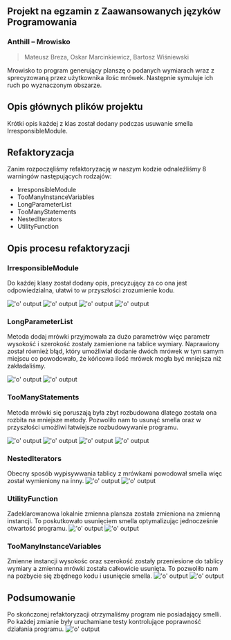 
## Projekt na egzamin z Zaawansowanych języków Programowania
### Anthill – Mrowisko
> Mateusz Breza, Oskar Marcinkiewicz, Bartosz Wiśniewski

Mrowisko to program generujący planszę o podanych wymiarach wraz z sprecyzowaną przez użytkownika ilośc mrówek. Następnie symuluje ich ruch po wyznaczonym obszarze.


## Opis głównych plików projektu

Krótki opis każdej z klas został dodany podczas usuwanie smella IrresponsibleModule.

## Refaktoryzacja

Zanim rozpoczęliśmy refaktoryzację w naszym kodzie odnaleźliśmy 8 warningów następujących rodzajów:
- IrresponsibleModule
- TooManyInstanceVariables
- LongParameterList
- TooManyStatements
- NestedIterators
- UtilityFunction




## Opis procesu refaktoryzacji

### IrresponsibleModule

Do każdej klasy został dodany opis, precyzujący za co ona jest odpowiedzialna, ułatwi to w przyszłości zrozumienie kodu.

!['o' output](https://i.imgur.com/m1eYaEZ.png)
!['o' output](https://i.imgur.com/cQ0UTrD.png)
!['o' output](https://i.imgur.com/6bKRrl4.png)
!['o' output](https://i.imgur.com/qW5GEPh.png)

### LongParameterList

Metoda dodaj mrówki przyjmowała za dużo parametrów więc parametr wysokość i szerokość zostały zamienione na tablice wymiary.
Naprawiony został również błąd, który umożliwiał dodanie dwóch mrówek w tym samym miejscu co powodowało, że kóńcowa ilość mrówek mogła być mniejsza niż zakładaliśmy.

!['o' output](https://i.imgur.com/AtD5Jhg.png)
!['o' output](https://i.imgur.com/XBym7nV.png)


### TooManyStatements

Metoda mrówki się poruszają była zbyt rozbudowana dlatego została ona rozbita na mniejsze metody. Pozwoliło nam to usunąć smella oraz w przyszłości umożliwi łatwiejsze rozbudowywanie programu.

!['o' output](https://i.imgur.com/aJO9x78.png)
!['o' output](https://i.imgur.com/yJvETmE.png)
!['o' output](https://i.imgur.com/N9u2YrS.png)
!['o' output](https://i.imgur.com/t3iF9Ao.png)


### NestedIterators

Obecny sposób wypisywwania tablicy z mrówkami powodował smella więc został wymieniony na inny.
!['o' output](https://i.imgur.com/nQ4a9Ze.png)
!['o' output](https://i.imgur.com/tV9dgdS.png)
### UtilityFunction

Zadeklarowanowa lokalnie zmienna plansza została zmieniona na zmienną instancji. To poskutkowało usunięciem smella optymalizując jednocześnie otwartość programu.
!['o' output](https://i.imgur.com/nUDBCYF.png)
!['o' output](https://i.imgur.com/XohrsVE.png)

### TooManyInstanceVariables

Zmienne instancji wysokośc oraz szerokość zostały przeniesione do tablicy wymiary a zmienna mrówki została całkowicie usunięta. To pozwoliło nam na pozbycie się zbędnego kodu i usunięcie smella. 
!['o' output](https://i.imgur.com/pghsX4k.png)
!['o' output](https://i.imgur.com/eNeoeYF.png)
## Podsumowanie
Po skończonej refaktoryzacji otrzymaliśmy program nie posiadający smelli. Po każdej zmianie były uruchamiane testy kontrolujące poprawność działania programu.
!['o' output](https://i.imgur.com/IyxRwl0.png)

